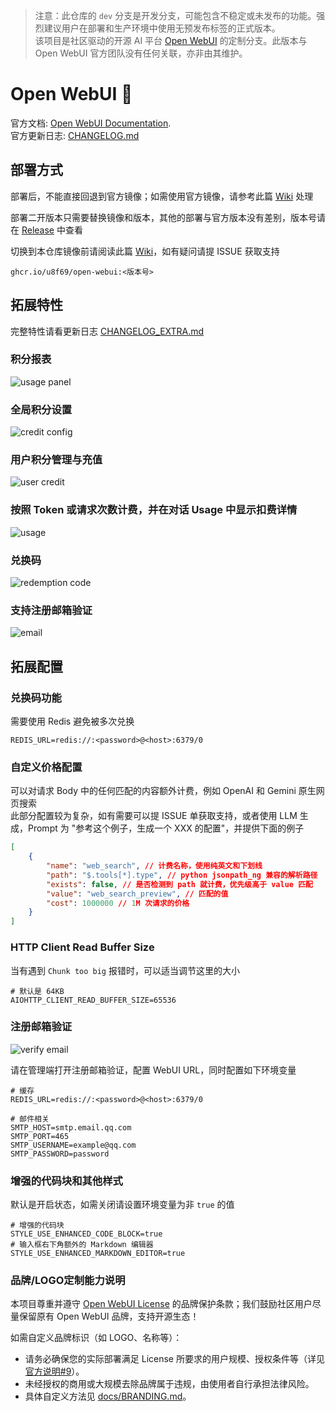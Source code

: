 > 注意：此仓库的 `dev` 分支是开发分支，可能包含不稳定或未发布的功能。强烈建议用户在部署和生产环境中使用无预发布标签的正式版本。  
> 该项目是社区驱动的开源 AI 平台 [Open WebUI](https://github.com/open-webui/open-webui) 的定制分支。此版本与 Open WebUI 官方团队没有任何关联，亦非由其维护。

# Open WebUI 👋

官方文档: [Open WebUI Documentation](https://docs.openwebui.com/).  
官方更新日志: [CHANGELOG.md](./CHANGELOG.md)

## 部署方式

部署后，不能直接回退到官方镜像；如需使用官方镜像，请参考此篇 [Wiki](https://github.com/U8F69/open-webui/wiki/%E9%87%8D%E6%96%B0%E4%BD%BF%E7%94%A8%E5%AE%98%E6%96%B9%E9%95%9C%E5%83%8F) 处理

部署二开版本只需要替换镜像和版本，其他的部署与官方版本没有差别，版本号请在 [Release](https://github.com/U8F69/open-webui/releases/latest) 中查看

切换到本仓库镜像前请阅读此篇 [Wiki](https://github.com/U8F69/open-webui/wiki/%E4%BB%8E%E5%AE%98%E6%96%B9%E9%95%9C%E5%83%8F%E5%88%87%E6%8D%A2%E5%88%B0%E6%9C%AC%E4%BB%93%E5%BA%93%E9%95%9C%E5%83%8F)，如有疑问请提 ISSUE 获取支持

```
ghcr.io/u8f69/open-webui:<版本号>
```

## 拓展特性

完整特性请看更新日志 [CHANGELOG_EXTRA.md](./CHANGELOG_EXTRA.md)

### 积分报表

![usage panel](./docs/usage_panel.png)

### 全局积分设置

![credit config](./docs/credit_config.png)

### 用户积分管理与充值

![user credit](./docs/user_credit.png)

### 按照 Token 或请求次数计费，并在对话 Usage 中显示扣费详情

![usage](./docs/usage.png)

### 兑换码

![redemption code](./docs/redemption.png)

### 支持注册邮箱验证

![email](./docs/sign_verify_user.png)

## 拓展配置

### 兑换码功能

需要使用 Redis 避免被多次兑换

```
REDIS_URL=redis://:<password>@<host>:6379/0
```

### 自定义价格配置

可以对请求 Body 中的任何匹配的内容额外计费，例如 OpenAI 和 Gemini 原生网页搜索  
此部分配置较为复杂，如有需要可以提 ISSUE 单获取支持，或者使用 LLM 生成，Prompt 为 "参考这个例子，生成一个 XXX 的配置"，并提供下面的例子

```json
[
	{
		"name": "web_search", // 计费名称，使用纯英文和下划线
		"path": "$.tools[*].type", // python jsonpath_ng 兼容的解析路径
		"exists": false, // 是否检测到 path 就计费，优先级高于 value 匹配
		"value": "web_search_preview", // 匹配的值
		"cost": 1000000 // 1M 次请求的价格
	}
]
```

### HTTP Client Read Buffer Size

当有遇到 `Chunk too big` 报错时，可以适当调节这里的大小

```
# 默认是 64KB
AIOHTTP_CLIENT_READ_BUFFER_SIZE=65536
```

### 注册邮箱验证

![verify email](./docs/signup_verify.png)

请在管理端打开注册邮箱验证，配置 WebUI URL，同时配置如下环境变量

```
# 缓存
REDIS_URL=redis://:<password>@<host>:6379/0

# 邮件相关
SMTP_HOST=smtp.email.qq.com
SMTP_PORT=465
SMTP_USERNAME=example@qq.com
SMTP_PASSWORD=password
```

### 增强的代码块和其他样式

默认是开启状态，如需关闭请设置环境变量为非 `true` 的值

```
# 增强的代码块
STYLE_USE_ENHANCED_CODE_BLOCK=true
# 输入框右下角额外的 Markdown 编辑器
STYLE_USE_ENHANCED_MARKDOWN_EDITOR=true
```

### 品牌/LOGO定制能力说明

本项目尊重并遵守 [Open WebUI License](https://docs.openwebui.com/license) 的品牌保护条款；我们鼓励社区用户尽量保留原有 Open WebUI 品牌，支持开源生态！

如需自定义品牌标识（如 LOGO、名称等）：

- 请务必确保您的实际部署满足 License 所要求的用户规模、授权条件等（详见 [官方说明#9](https://docs.openwebui.com/license#9-what-about-forks-can-i-start-one-and-remove-all-open-webui-mentions)）。
- 未经授权的商用或大规模去除品牌属于违规，由使用者自行承担法律风险。
- 具体自定义方法见 [docs/BRANDING.md](./docs/BRANDING.md)。
